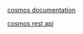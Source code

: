 
[cosmos documentation](https://cosmos.network/docs)

[cosmos rest api](https://cosmos.network/rpc/)

